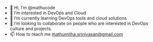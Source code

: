 - 👋 Hi, I’m @mathucode
- 👀 I’m interested in DevOps and Cloud
- 🌱 I’m currently learning DevOps tools and cloud solutions
- 💞️ I’m looking to collaborate on people who are interested in DevOps culture and projects.
- 📫 How to reach me mathumitha.srinivasan@gmail.com

<!---
mathucode/mathucode is a ✨ special ✨ repository because its `README.md` (this file) appears on your GitHub profile.
You can click the Preview link to take a look at your changes.
--->
